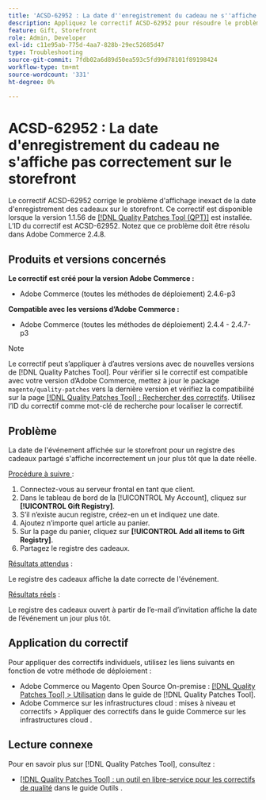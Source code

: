 ```yaml
---
title: 'ACSD-62952 : La date d''enregistrement du cadeau ne s''affiche pas correctement sur le storefront'
description: Appliquez le correctif ACSD-62952 pour résoudre le problème d'Adobe Commerce où la date d'enregistrement du cadeau est affichée de manière incorrecte sur le storefront.
feature: Gift, Storefront
role: Admin, Developer
exl-id: c11e95ab-775d-4aa7-828b-29ec52685d47
type: Troubleshooting
source-git-commit: 7fdb02a6d89d50ea593c5fd99d78101f89198424
workflow-type: tm+mt
source-wordcount: '331'
ht-degree: 0%

---
```


# ACSD-62952 : La date d&#39;enregistrement du cadeau ne s&#39;affiche pas correctement sur le storefront

Le correctif ACSD-62952 corrige le problème d&#39;affichage inexact de la date d&#39;enregistrement des cadeaux sur le storefront. Ce correctif est disponible lorsque la version 1.1.56 de [[!DNL Quality Patches Tool (QPT)]](/help/tools/quality-patches-tool/quality-patches-tool-to-self-serve-quality-patches.md) est installée. L’ID du correctif est ACSD-62952. Notez que ce problème doit être résolu dans Adobe Commerce 2.4.8.

## Produits et versions concernés

**Le correctif est créé pour la version Adobe Commerce :**

* Adobe Commerce (toutes les méthodes de déploiement) 2.4.6-p3

**Compatible avec les versions d’Adobe Commerce :**

* Adobe Commerce (toutes les méthodes de déploiement) 2.4.4 - 2.4.7-p3

>[!NOTE]
>
>Le correctif peut s’appliquer à d’autres versions avec de nouvelles versions de [!DNL Quality Patches Tool]. Pour vérifier si le correctif est compatible avec votre version d’Adobe Commerce, mettez à jour le package `magento/quality-patches` vers la dernière version et vérifiez la compatibilité sur la page [[!DNL Quality Patches Tool] : Rechercher des correctifs](https://experienceleague.adobe.com/tools/commerce-quality-patches/index.html). Utilisez l’ID du correctif comme mot-clé de recherche pour localiser le correctif.

## Problème

La date de l&#39;événement affichée sur le storefront pour un registre des cadeaux partagé s&#39;affiche incorrectement un jour plus tôt que la date réelle.

<u>Procédure à suivre </u> :

1. Connectez-vous au serveur frontal en tant que client.
1. Dans le tableau de bord de la [!UICONTROL My Account], cliquez sur **[!UICONTROL Gift Registry]**.
1. S’il n’existe aucun registre, créez-en un et indiquez une date.
1. Ajoutez n’importe quel article au panier.
1. Sur la page du panier, cliquez sur **[!UICONTROL Add all items to Gift Registry]**.
1. Partagez le registre des cadeaux.

<u>Résultats attendus</u> :

Le registre des cadeaux affiche la date correcte de l&#39;événement.

<u>Résultats réels</u> :

Le registre des cadeaux ouvert à partir de l’e-mail d’invitation affiche la date de l’événement un jour plus tôt.

## Application du correctif

Pour appliquer des correctifs individuels, utilisez les liens suivants en fonction de votre méthode de déploiement :

* Adobe Commerce ou Magento Open Source On-premise : [[!DNL Quality Patches Tool] > Utilisation](/help/tools/quality-patches-tool/usage.md) dans le guide de [!DNL Quality Patches Tool].
* Adobe Commerce sur les infrastructures cloud : mises à niveau et correctifs > Appliquer des correctifs dans le guide Commerce sur les infrastructures cloud .

## Lecture connexe

Pour en savoir plus sur [!DNL Quality Patches Tool], consultez :

* [[!DNL Quality Patches Tool] : un outil en libre-service pour les correctifs de qualité](/help/tools/quality-patches-tool/quality-patches-tool-to-self-serve-quality-patches.md) dans le guide Outils .
